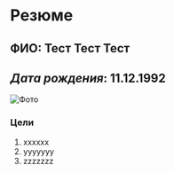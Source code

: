 # Резюме

## ФИО: **Тест Тест Тест**
## _Дата рождения_: 11.12.1992
![Фото][1]

[1]: https://pic.rutubelist.ru/video/44/51/4451ce55b577f60b21388392b7059ff2.jpg

### Цели
1. хххххх
2. ууууууу
3. zzzzzzz